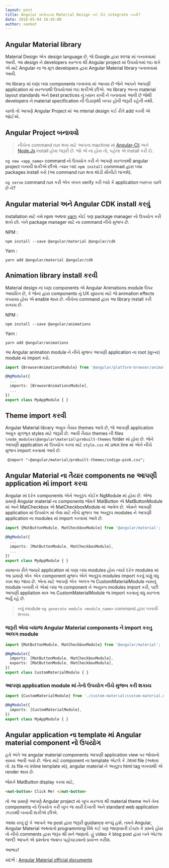 ```yaml
---
layout: post
title: Angular પ્રોજેક્ટમાં Material Design કઈ રીતે integrate કરવી?
date: 2018-05-04 16:45:00
author: sanket
---
```


## Angular Material library
Material Design એક design language છે, જે Google દ્વારા ૨૦૧૪ માં બનાવવામાં આવી. આ design ને developers સરળતા થી Angular project માં ઉપયોગમાં લઇ શકે એ માટે Angular ના જ મૂળ developers દ્વારા Angular Material library બનાવવામાં આવી.

આ library માં ઘણા બધા components બનાવવા માં આવ્યા છે જેને આપને આપણી application માં સરળતાથી ઉપયોગમાં લઇ શકીએ છીએ. આ library અન્ય material layout standards અને best practices નું ધ્યાન રાખી ને બનાવામાં આવી છે જેથી developers ને material specification ની ઉંડાણથી ખબર હોવી જરૂરી રહેતી નથી.

ચાલો તો આપણે Angular Project માં આ mterial design કઈ રીતે add કરવી એ જોઈએ.

## Angular Project બનાવવો

> નીચેના command run થવા માટે આપના machine માં [Angular-Cli](https://cli.angular.io/) અને [Node.Js](https://nodejs.org/en/) install હોવા જરૂરી છે. જો એ ના હોય તો, પહેલા એ install કરી દો.

`ng new <app_name>` command નો ઉપયોગ કરી ને આપણે સરળતાથી angular project બનાવી શકીએ છીએ. ત્યાર બાદ `npm install` commnad દ્વારા બધા packages install કરો (આ command run થતા થોડી મીનીટો લાગશે).

`ng serve` command run કરી એક વખત verify કરી લ્યો કે application બરાબર ચાલે છે ને?

## Angular material અને Angular CDK install કરવું

installation માટે તમે npm અથવા [yarn](https://yarnpkg.com/en/) કોઈ પણ package manager નો ઉપયોગ કરી શકો છો. બંને package manager માટે ના command નીચે મુજબ છે.

NPM :

` npm install --save @angular/material @angular/cdk `

Yarn : 

` yarn add @angular/material @angular/cdk `

## Animation library install કરવી

Material design ના ઘણા components એ Angular Animations module ઉપર આધારિત છે, કે જેના દ્વારા components નું UX સુધારવા માટે જે animation effects વપરાયા હોય એ enable થાય છે. નીચેના command દ્વારા આ library install કરી સકાય છે.

NPM :

` npm install --save @angular/animations `

Yarn : 

` yarn add @angular/animations `

આ Angular animation module ને નીચે મુજબ આપણી application ના root (મુખ્ય) module માં import કરો.

```typescript
import {BrowserAnimationsModule} from '@angular/platform-browser/animations';

@NgModule({
  ...
  imports: [BrowserAnimationsModule],
  ...
})
export class MyAppModule { }
```

## Theme import કરવી
Angular Material library અમુક તૈયાર themes આપે છે, જે આપણી application અમુક મૂળભૂત styles માટે જરૂરી છે. આવી તૈયાર themes ની files `\node_modules\@angular\material\prebuilt-themes` folder માં હોય છે. જેને આપણી application માં ઉપયોગ કરવા માટે `style.css` માં પ્રથમ line માં એને નીચે મુજબ import કરવામાં આવે છે.

` @import "~@angular/material/prebuilt-themes/indigo-pink.css";`

## Angular Material ના તૈયાર components ne આપણી application માં import કરવા
Angular માં દરેક components એને અનુરૂપ કોઈક NgModule માં હોય છે. એજ પ્રમાણે Angular material ના components જેમકે  MatButton એ MatButtonModule માં અને MatCheckbox એ MatCheckboxModule માં આવેલ છે. એમને આપણી application માં ઉપયોગ માં લેવા માટે નીચે મુજબ આ અનુરૂપ modules ને આપણી application ના modules માં import કરવામાં આવે છે.


```typescript
import {MatButtonModule, MatCheckboxModule} from '@angular/material';

@NgModule({
  ...
  imports: [MatButtonModule, MatCheckboxModule],
  ...
})
export class MyAppModule { }
```

સામાન્ય રીતે જયારે application માં ઘણા બધા modules હોય ત્યારે દરેક modules માં આ પ્રમાણે એક એક component મુજબ એને અનુરૂપ modules import કરવું ઘણું વધુ કામ થઇ જાય છે. એના માટે આપણે એક અલગ જ CustomMaterialModule નામનું module બનાવી ને એમાં બધા જ component ને અનુરુપ modules import કરી, પછી આપણી appliation માત્ર આ CustomMaterialModule જ import કરવાનું વધુ સરળતા ભર્યું રહે છે.

> નવું module `ng generate module <module_name>` command દ્વારા બનાવી શકાય.

### જરૂરી એવા બધાજ Angular Material components ને import કરતુ અલગ module
```typescript
import {MatButtonModule, MatCheckboxModule} from '@angular/material';

@NgModule({
  imports: [MatButtonModule, MatCheckboxModule],
  exports: [MatButtonModule, MatCheckboxModule],
})
export class CustomMaterialModule { }
```

### આપણા application module માં તેનો ઉપયોગ નીચે મુજબ કરી શકાય
```typescript
import {CustomMaterialModule} from './custom-material/custom-material.module';

@NgModule({
  imports: [CustomMaterialModule],
})
export class MyAppModule { }
```

## Angular application ના template માં Angular material component નો ઉપયોગ
હવે અંતે આ angular material components આપણી application view પર જોવાનો સમય આવી ગયો છે. જેના માટે component ના template એટલે કે .html file (અથવા તો .ts file ના inline template માં), angular material ને અનુરૂપ html tag લખવાથી એ render થાય છે.

જેમકે MatButton display કરવા માટે,
```html
<mat-button> Click Me! </mat-button>
```

તો આ પ્રમાણે આપણે Angular project માં ખુબ સરળતા થી material theme અને તેના components નો ઉપયોગ કરી ખુબ જ સારી દેખાતી અને standard web application ઝડપથી બનાવી શકીએ છીએ.

આશા રાખું છું કે આપને આ post દ્વારા જરૂરી guidance મળ્યું હશે. તમને Angular, Angular Material અથવાતો programming વિષે કઈ પણ જાણવાની ઈચ્છા કે પ્રશ્નો હોય તો નીચે comments દ્વારા જરૂર થી મને જણાવો. હું video કે blog post દ્વારા બને એટલા જલ્દી આપને એ પ્રશ્નોના જવાબ પહોચાડવાનો પ્રયત્ન કરીશ.

આભાર!


સંદર્ભ : [Angular Material official documents](https://material.angular.io)
